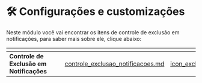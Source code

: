 # 🛠️ Configurações e customizações

Neste módulo você vai encontrar os itens de controle de exclusão em notificações, para saber mais sobre ele, clique abaixo:

<table data-view="cards">
    <thead>
        <tr>
            <th></th>
            <th></th>
            <th></th>
            <th data-hidden data-card-target data-type="content-ref"></th>
            <th data-hidden data-card-cover data-type="files"></th>
        </tr>
    </thead>
    <tbody>
        <tr>
            <td>
                <strong>Controle de Exclusão em Notificações</strong>
            </td>
            <td></td>
            <td></td>
            <td>
                <a href="/erp-v2/modulos/configuracoes_customizacoes/controle_exclusao_notificacoes.md">controle_exclusao_notificacoes.md</a>
            </td>
            <td>
                <a href="/erp-v2/assets/modulos/icon_exclusao_notificacao.png">icon_exclusao_notificacao.png</a>
            </td>
        </tr>
    </tbody>
</table>
